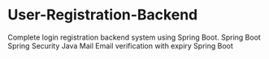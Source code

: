 # User-Registration-Backend
Complete login registration backend system using Spring Boot.
Spring Boot
Spring Security
Java Mail
Email verification with expiry
Spring Boot
